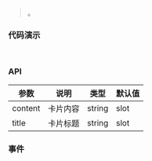 #   

>  。


###  代码演示

```
 
```

### API
参数|说明|类型|默认值
--|--|--|--
content|卡片内容|string|slot|VNode|无
title|卡片标题|string|slot|VNode|无
 


### 事件

 

